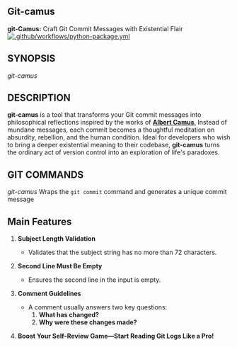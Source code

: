 ## Git-camus
**git-Camus:** Craft Git Commit Messages with Existential Flair 
[![.github/workflows/python-package.yml](https://github.com/rachlenko/git-camus/actions/workflows/python-package.yml/badge.svg)](https://github.com/rachlenko/git-camus/actions/workflows/python-package.yml)

## SYNOPSIS

_git-camus_  
## DESCRIPTION

**git-camus** is a tool that transforms your Git commit messages into philosophical reflections inspired by the works of [**Albert Camus**.](https://en.wikipedia.org/wiki/Albert_Camus) Instead of mundane messages, each commit becomes a thoughtful meditation on absurdity, rebellion, and the human condition. Ideal for developers who wish to bring a deeper existential meaning to their codebase, **git-camus** turns the ordinary act of version control into an exploration of life's paradoxes.
## GIT COMMANDS

_git-camus_
Wraps the ```git commit``` command and generates a unique commit message  

## Main Features

1. **Subject Length Validation**
   - Validates that the subject string has no more than 72 characters.

2. **Second Line Must Be Empty**
   - Ensures the second line in the input is empty.

3. **Comment Guidelines**
   - A comment usually answers two key questions:
     1. **What has changed?**
     2. **Why were these changes made?**
        
4. **Boost Your Self-Review Game—Start Reading Git Logs Like a Pro!**
